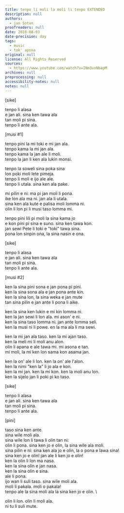 ```yaml
---
title: tenpo li moli la moli li tenpo EXTENDED
description: null
authors:
  - jan Sotan
proofreaders: null
date: 2018-08-03
date-precision: day
tags:
  - music
  - tok' apona
original: null
license: All Rights Reserved
sources:
  - https://www.youtube.com/watch?v=INm3vnNbapM
archives: null
preprocessing: null
accessibility-notes: null
notes: null
---
```


[sike]

tenpo li alasa  \
e jan ali. sina ken tawa ala  \
tan moli pi sina.  \
tenpo li ante ala.

[musi #1]

tenpo pini la mi toki e mi jan ala.  \
tenpo kama la mi jan ala.  \
tenpo kama la jan ale li moli.  \
tenpo la jan li ken ala lukin monsi.

tenpo la soweli sina poka sina  \
lon poki moli lete pimeja.  \
tenpo li moli e ijo ale ale.  \
tenpo li utala. sina ken ala pake.

mi pilin e ni: ma pi jan moli li pona.  \
ike lon ala ma ni. jan ala li utala.  \
sina ken ala kute e palisa moli lomma ni.  \
olin li lon pi li musi taso lomma mi.

tenpo pini lili pi moli la sina kama jo  \
e kon pini pi sina e suno. sina ken tawa kon.  \
jan sewi Pete li toki e "toki" tawa sina.  \
pona lon sinpin ona, la sina nasin e ona.

[sike]

tenpo li alasa  \
e jan ali. sina ken tawa ala  \
tan moli pi sina.  \
tenpo li ante ala.

[musi #2]

ken la sina pini sona e jan pona pi pini.  \
ken la sina sona ala e jan pona ante kin.  \
ken la sina lon, la sina weka e jan mute  \
tan sina pilin e jan ante li pona li aike.

ken la sina ken lukin e mi kin lomma ni.  \
ken la jan sewi li lon ala. mi ason' e ni.  \
ken la sina taso lomma ni. jan ante lomma seli.  \
ken la musi ni li powe. en la ma ala li ma sewi.

ken la mi jan ala taso. ken la mi ajan taso.  \
ken la meli mi li moli anu alon.  \
olin li apana e ale tawa mi. mi asona e tan.  \
mi moli, la mi ken lon sama kon asama jan.

ken la on' ale li lon. ken la on' ale l'alon.  \
ken la nimi "ken la" li jo ala e kon.  \
ken la mi jan. ken la mi kon. ken la moli anu lon.  \
ken la sijelo jan li poki pi ko taso.

[sike]

tenpo li alasa  \
e jan ali. sina ken tawa ala  \
tan moli pi sina.  \
tenpo li ante ala.

[pini]

taso sina ken ante.  \
sina wile moli ala.  \
sina wile lon li tawa li olin tan ni:  \
olin li pona. sina ken jo e olin, la sina wile ala moli.  \
sina pilin e ni: sina ken ala jo e olin, la o pona e lawa sina!  \
sina ken jo e olin! jan ale li ken jo e olin!  \
ken la olin li lon ma nasa.  \
ken la sina olin e jan nasa.  \
ken la sina olin e sina.  \
ale li pona.  \
ijo wan li suli taso. sina wile moli ala.  \
moli li pakala. moli o pakala!  \
tenpo ale la sina moli ala la sina ken jo e olin.  \

olin li lon. olin li moli ala.  \
ni tu li suli mute.